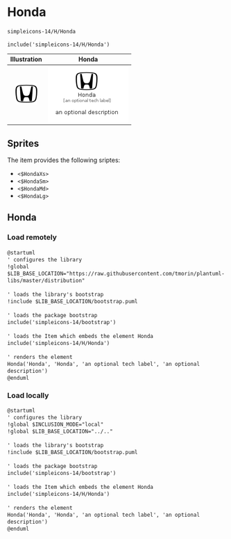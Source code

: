 # Honda


```text
simpleicons-14/H/Honda
```

```text
include('simpleicons-14/H/Honda')
```



| Illustration | Honda |
| :---: | :---: |
| ![illustration for Illustration](../../simpleicons-14/H/Honda.png) | ![illustration for Honda](../../simpleicons-14/H/Honda.Local.png) |



## Sprites
The item provides the following sriptes:

- `<$HondaXs>`
- `<$HondaSm>`
- `<$HondaMd>`
- `<$HondaLg>`





## Honda

### Load remotely
```plantuml
@startuml
' configures the library
!global $LIB_BASE_LOCATION="https://raw.githubusercontent.com/tmorin/plantuml-libs/master/distribution"

' loads the library's bootstrap
!include $LIB_BASE_LOCATION/bootstrap.puml

' loads the package bootstrap
include('simpleicons-14/bootstrap')

' loads the Item which embeds the element Honda
include('simpleicons-14/H/Honda')

' renders the element
Honda('Honda', 'Honda', 'an optional tech label', 'an optional description')
@enduml
```

### Load locally
```plantuml
@startuml
' configures the library
!global $INCLUSION_MODE="local"
!global $LIB_BASE_LOCATION="../.."

' loads the library's bootstrap
!include $LIB_BASE_LOCATION/bootstrap.puml

' loads the package bootstrap
include('simpleicons-14/bootstrap')

' loads the Item which embeds the element Honda
include('simpleicons-14/H/Honda')

' renders the element
Honda('Honda', 'Honda', 'an optional tech label', 'an optional description')
@enduml
```

